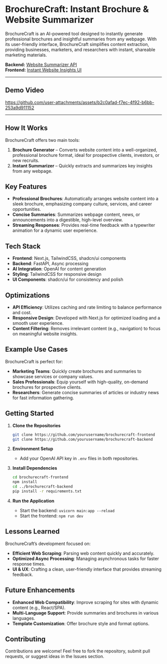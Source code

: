 # BrochureCraft: Instant Brochure & Website Summarizer

BrochureCraft is an AI-powered tool designed to instantly generate professional brochures and insightful summaries from any webpage. With its user-friendly interface, BrochureCraft simplifies content extraction, providing businesses, marketers, and researchers with instant, shareable marketing materials.

**Backend:** [Website Summarizer API](https://website-summarizer-iorx.onrender.com/docs)  
**Frontend:** [Instant Website Insights UI](https://website-summarizer-frontend.vercel.app)

---

## Demo Video

https://github.com/user-attachments/assets/b2c0afad-f7ec-4f92-b6bb-253a9d911152

---

## How It Works

BrochureCraft offers two main tools:

1. **Brochure Generator** – Converts website content into a well-organized, professional brochure format, ideal for prospective clients, investors, or new recruits.
2. **Instant Summarizer** – Quickly extracts and summarizes key insights from any webpage.

## Key Features

- **Professional Brochures**: Automatically arranges website content into a sleek brochure, emphasizing company culture, services, and career opportunities.
- **Concise Summaries**: Summarizes webpage content, news, or announcements into a digestible, high-level overview.
- **Streaming Responses**: Provides real-time feedback with a typewriter animation for a dynamic user experience.

## Tech Stack

- **Frontend**: Next.js, TailwindCSS, shadcn/ui components
- **Backend**: FastAPI, Async processing
- **AI Integration**: OpenAI for content generation
- **Styling**: TailwindCSS for responsive design
- **UI Components**: shadcn/ui for consistency and polish

## Optimizations

- **API Efficiency**: Utilizes caching and rate limiting to balance performance and cost.
- **Responsive Design**: Developed with Next.js for optimized loading and a smooth user experience.
- **Content Filtering**: Removes irrelevant content (e.g., navigation) to focus on meaningful website insights.

## Example Use Cases

BrochureCraft is perfect for:

- **Marketing Teams**: Quickly create brochures and summaries to showcase services or company values.
- **Sales Professionals**: Equip yourself with high-quality, on-demand brochures for prospective clients.
- **Researchers**: Generate concise summaries of articles or industry news for fast information gathering.

## Getting Started

1. **Clone the Repositories**
   ```bash
   git clone https://github.com/yourusername/brochurecraft-frontend
   git clone https://github.com/yourusername/brochurecraft-backend
   ```
2. **Environment Setup**
   - Add your OpenAI API key in `.env` files in both repositories.
3. **Install Dependencies**

   ```bash
   cd brochurecraft-frontend
   npm install
   cd ../brochurecraft-backend
   pip install -r requirements.txt
   ```

4. **Run the Application**
   - Start the backend: `uvicorn main:app --reload`
   - Start the frontend: `npm run dev`

## Lessons Learned

BrochureCraft’s development focused on:

- **Efficient Web Scraping**: Parsing web content quickly and accurately.
- **Optimized Async Processing**: Managing asynchronous tasks for faster response times.
- **UI & UX**: Crafting a clean, user-friendly interface that provides streaming feedback.

## Future Enhancements

- **Enhanced Web Compatibility**: Improve scraping for sites with dynamic content (e.g., React/SPA).
- **Multi-Language Support**: Provide summaries and brochures in various languages.
- **Template Customization**: Offer brochure style and format options.

## Contributing

Contributions are welcome! Feel free to fork the repository, submit pull requests, or suggest ideas in the Issues section.
